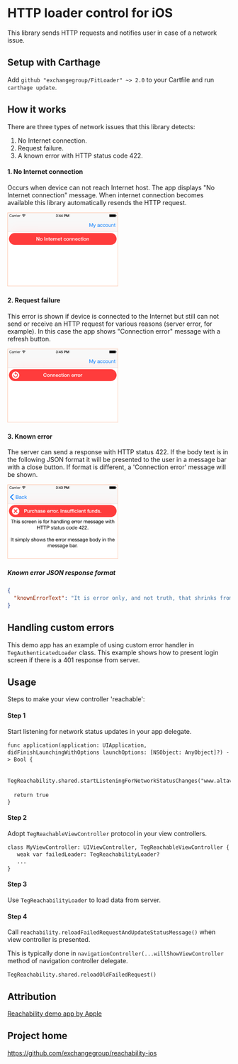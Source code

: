 # HTTP loader control for iOS

This library sends HTTP requests and notifies user in case of a network issue.

## Setup with Carthage

Add `github "exchangegroup/FitLoader" ~> 2.0` to your Cartfile and run `carthage update`.


## How it works

There are three types of network issues that this library detects:

1. No Internet connection.
1. Request failure.
1. A known error with HTTP status code 422.

#### 1. No Internet connection

Occurs when device can not reach Internet host. The app displays "No Internet connection" message. When internet connection becomes available this library automatically resends the HTTP request.

<img src='https://raw.githubusercontent.com/exchangegroup/FitLoader/master/Graphics/github_images/fit_loader_no_internet.png' alt='No Internet connection' width='250'>

#### 2. Request failure

This error is shown if device is connected to the Internet but still can not send or receive an HTTP request for various reasons (server error, for example). In this case the app shows "Connection error" message with a refresh button.

<img src='https://raw.githubusercontent.com/exchangegroup/FitLoader/master/Graphics/github_images/fit_loader_connection_error.png' alt='Connection error' width='250'>

#### 3. Known error

The server can send a response with HTTP status 422. If the body text is in the following JSON format it will be presented to the user in a message bar with a close button. If format is different, a 'Connection error' message will be shown.

<img src='https://raw.githubusercontent.com/exchangegroup/FitLoader/master/Graphics/github_images/filt_loader_error_422.png' alt='Custom error 422' width='250'>

##### Known error JSON response format

```JSON
{
  "knownErrorText": "It is error only, and not truth, that shrinks from inquiry."
}
```


## Handling custom errors

This demo app has an example of using custom error handler in `TegAuthenticatedLoader` class.
This example shows how to present login screen if there is a 401 response from server.

## Usage

Steps to make your view controller 'reachable':

#### Step 1

Start listening for network status updates in your app delegate.

```
func application(application: UIApplication, didFinishLaunchingWithOptions launchOptions: [NSObject: AnyObject]?) -> Bool {

  TegReachability.shared.startListeningForNetworkStatusChanges("www.altavista.com")

  return true
}
```

#### Step 2

Adopt `TegReachableViewController` protocol in your view controllers.

```
class MyViewController: UIViewController, TegReachableViewController {
   weak var failedLoader: TegReachabilityLoader?
   ...
}
```

#### Step 3

Use `TegReachabilityLoader` to load data from server.

#### Step 4

Call `reachability.reloadFailedRequestAndUpdateStatusMessage()` when view controller is presented.

This is typically done in `navigationController(...willShowViewController` method of navigation controller delegate.

```
TegReachability.shared.reloadOldFailedRequest()
```

## Attribution

[Reachability demo app by Apple](https://developer.apple.com/library/IOs/samplecode/Reachability/Introduction/Intro.html)

## Project home

https://github.com/exchangegroup/reachability-ios
